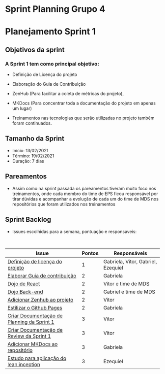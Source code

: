 # Sprint Planning Grupo 4

# Planejamento Sprint 1

## Objetivos da sprint

### A Sprint 1 tem como principal objetivo: 

- Definição de Licença do projeto

- Elaboração do Guia de Contribuição

- ZenHub (Para facilitar a coleta de métricas do projeto),

- MKDocs (Para concentrar toda a documentação do projeto em apenas um lugar) 

- Treinamentos nas tecnologias que serão utilizadas no projeto também foram continuados.

## Tamanho da Sprint

- Início: 13/02/2021
- Término: 19/02/2021
- Duração: 7 dias

## Pareamentos

- Assim como na sprint passada os pareamentos tiveram muito foco nos treinamentos, onde cada membro do time de EPS ficou responsável por tirar dúvidas e acompanhar a evolução de cada um do time de MDS nos repositórios que foram utilizados nos treinamentos

## Sprint Backlog

- Issues escolhidas para a semana, pontuação e responsaveis:

<br>

|Issue|Pontos|Responsáveis|
|--|--|--|
|[Definição de licença do projeto](https://github.com/fga-eps-mds/2020-2-SiGeD/issues/3)|1|Gabriela, Vitor, Gabriel, Ezequiel|
|[Elaborar Guia de contribuição](https://github.com/fga-eps-mds/2020-2-SiGeD/issues/7)|2|Gabriela|
|[Dojo de React](https://github.com/fga-eps-mds/2020-2-SiGeD/issues/8)|2|Vitor e time de MDS|
|[Dojo Back-end](https://github.com/fga-eps-mds/2020-2-SiGeD/issues/11)|2|Gabriel e time de MDS|
|[Adicionar Zenhub ao projeto](https://github.com/fga-eps-mds/2020-2-SiGeD/issues/9)|2|Vitor|
|[Estilizar o Github Pages](https://github.com/fga-eps-mds/2020-2-SiGeD/issues/22)|2|Gabriela|
|[Criar Documentação de Planning da Sprint 1](https://github.com/fga-eps-mds/2020-2-SiGeD/issues/19)|3|Vitor|
|[Criar Documentação de Review da Sprint 1](https://github.com/fga-eps-mds/2020-2-SiGeD/issues/15)|3|Vitor|
|[Adicionar MKDocs ao repositório](https://github.com/fga-eps-mds/2020-2-SiGeD/issues/10)|3|Gabriela|
|[Estudo para aplicação do lean inception](https://github.com/fga-eps-mds/2020-2-SiGeD/issues/13)|3|Ezequiel|

